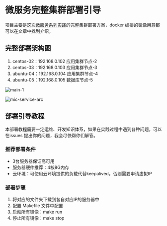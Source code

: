 # 微服务完整集群部署引导

项目主要是这次[微服务系列实践](https://github.com/zengqinglei/microservice-deploy/wiki)的完整集群部署方案，docker 编排的镜像用意都可以在文章中找到介绍。

## 完整部署架构图


1. centos-02：192.168.0.102 应用集群节点-2
2. centos-03：192.168.0.103 应用集群节点-3
3. ubuntu-04：192.168.0.104 应用集群节点-4
4. ubuntu-05：192.168.0.105 数据库节点-5

![main-1](https://user-images.githubusercontent.com/7374317/50370193-2f3dc780-05dd-11e9-960d-5d8efcd32cef.png)

![mic-service-arc](https://user-images.githubusercontent.com/7374317/50370197-3f55a700-05dd-11e9-986d-442db78258ea.png)

## 部署引导教程

本部署教程需要一定运维、开发知识体系，如果在实践过程中遇到各种问题，可以在issues 提出你的问题，我会尽快帮你们解答。

### 推荐部署条件

* 3台服务器保证高可用
* 服务器硬件推荐：4核8G内存
* 云环境：可使用云环境提供的负载代替keepalived，否则需要申请虚拟IP

### 部署步骤
1. 将对应的文件夹下载到各自对应IP的服务器中
2. 配置 Makefile 文件中配置
3. 启动所有镜像：make run
4. 停止所有镜像：make stop
